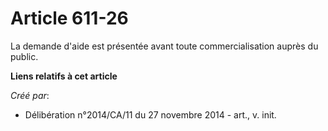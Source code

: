 # Article 611-26

La demande d'aide est présentée avant toute commercialisation auprès du public.

**Liens relatifs à cet article**

_Créé par_:

  - Délibération n°2014/CA/11 du 27 novembre 2014 - art., v. init.
